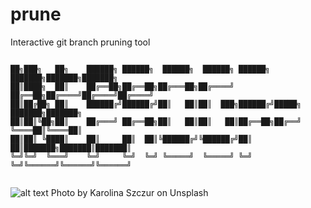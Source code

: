 # prune
Interactive git branch pruning tool


```

██╗███╗   ██╗    ██████╗ ██████╗  ██████╗  ██████╗ ██████╗ ███████╗███████╗███████╗
██║████╗  ██║    ██╔══██╗██╔══██╗██╔═══██╗██╔════╝ ██╔══██╗██╔════╝██╔════╝██╔════╝
██║██╔██╗ ██║    ██████╔╝██████╔╝██║   ██║██║  ███╗██████╔╝█████╗  ███████╗███████╗
██║██║╚██╗██║    ██╔═══╝ ██╔══██╗██║   ██║██║   ██║██╔══██╗██╔══╝  ╚════██║╚════██║
██║██║ ╚████║    ██║     ██║  ██║╚██████╔╝╚██████╔╝██║  ██║███████╗███████║███████║
╚═╝╚═╝  ╚═══╝    ╚═╝     ╚═╝  ╚═╝ ╚═════╝  ╚═════╝ ╚═╝  ╚═╝╚══════╝╚══════╝╚══════╝
                                                                                   

```
![alt text](https://images.unsplash.com/photo-1515303979915-95a22e0e71be?ixlib=rb-0.3.5&ixid=eyJhcHBfaWQiOjEyMDd9&s=5bfd736088827024e1f40f6ebc9d2787&auto=format&fit=crop&w=1650&q=80)
Photo by Karolina Szczur on Unsplash
